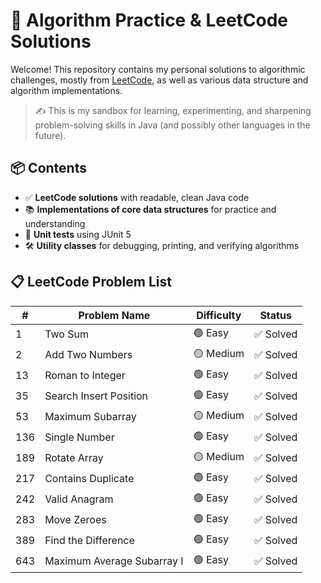 # 🧠 Algorithm Practice & LeetCode Solutions

Welcome! This repository contains my personal solutions to algorithmic challenges, mostly from [LeetCode](https://leetcode.com), as well as various data structure and algorithm implementations.

> ✍️ This is my sandbox for learning, experimenting, and sharpening problem-solving skills in Java (and possibly other languages in the future).

## 📦 Contents

- ✅ **LeetCode solutions** with readable, clean Java code
- 📚 **Implementations of core data structures** for practice and understanding
- 🧪 **Unit tests** using JUnit 5
- 🛠️ **Utility classes** for debugging, printing, and verifying algorithms


## 📋 LeetCode Problem List

| #   | Problem Name               | Difficulty | Status       |
|-----|----------------------------|------------|--------------|
| 1   | Two Sum                    |🟢 Easy       | ✅ Solved     |
| 2   | Add Two Numbers            |🟡 Medium     | ✅ Solved     |
| 13  | Roman to Integer         |🟢 Easy       | ✅ Solved   |
| 35  | Search Insert Position     |🟢  Easy      | ✅ Solved     |
| 53  | Maximum Subarray           |🟡 Medium     | ✅ Solved     |
| 136 | Single Number              |🟢  Easy      | ✅ Solved     |
| 189 | Rotate Array               |🟡 Medium     | ✅ Solved     |
| 217 | Contains Duplicate         |🟢  Easy      | ✅ Solved     |
| 242 | Valid Anagram              |🟢  Easy      | ✅ Solved     |
| 283 | Move Zeroes                |🟢  Easy      | ✅ Solved     |
| 389 | Find the Difference        |🟢  Easy      | ✅ Solved     |
| 643 | Maximum Average Subarray I |🟢  Easy      | ✅ Solved     |

